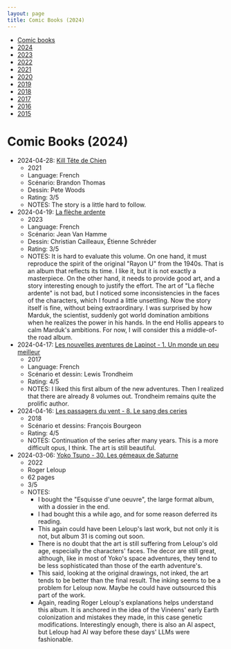 ```yaml
---
layout: page
title: Comic Books (2024)
---
```


- [Comic books](../comic-books/)
- [2024](../comic-books-2024/)
- [2023](../comic-books-2023/)
- [2022](../comic-books-2022/)
- [2021](../comic-books-2021/)
- [2020](../comic-books-2020/)
- [2019](../comic-books-2019/)
- [2018](../comic-books-2018/)
- [2017](../comic-books-2017/)
- [2016](../comic-books-2016/)
- [2015](../comic-books-2015/)
 
# Comic Books (2024)

- 2024-04-28: [Kill Tête de Chien](https://www.bedetheque.com/BD-Incal-Kill-Tete-de-Chien-Kill-Tete-de-Chien-435008.html)
    - 2021
    - Language: French
    - Scénario: Brandon Thomas 
    - Dessin: Pete Woods
    - Rating: 3/5
    - NOTES: The story is a little hard to follow.
- 2024-04-19: [La flèche ardente](https://www.bedetheque.com/BD-Rayon-U-La-fleche-ardente-466811.html)
    - 2023
    - Language: French
    - Scénario: Jean Van Hamme
    - Dessin: Christian Cailleaux, Étienne Schréder
    - Rating: 3/5
    - NOTES: It is hard to evaluate this volume. On one hand, it must reproduce the spirit of the original "Rayon U" from the 1940s. That is an album that reflects its time. I like it, but it is not exactly a masterpiece. On the other hand, it needs to provide good art, and a story interesting enough to justify the effort. The art of "La flèche ardente" is not bad, but I noticed some inconsistencies in the faces of the characters, which I found a little unsettling. Now the story itself is fine, without being extraordinary. I was surprised by how Marduk, the scientist, suddenly got world domination ambitions when he realizes the power in his hands. In the end Hollis appears to calm Marduk's ambitions. For now, I will consider this a middle-of-the road album.
- 2024-04-17: [Les nouvelles aventures de Lapinot - 1. Un monde un peu meilleur](https://www.bedetheque.com/BD-Lapinot-Les-nouvelles-aventures-de-Tome-1-Un-monde-un-peu-meilleur-309000.html)
    - 2017
    - Language: French
    - Scénario et dessin: Lewis Trondheim
    - Rating: 4/5
    - NOTES: I liked this first album of the new adventures. Then I realized that there are already 8 volumes out. Trondheim remains quite the prolific author.
- 2024-04-16: [Les passagers du vent - 8. Le sang des ceries](https://www.bedetheque.com/BD-Passagers-du-vent-Tome-8-Le-Sang-des-cerises-Livre-1-Rue-de-l-Abreuvoir-344648.html)
    - 2018
    - Scénario et dessins: François Bourgeon
    - Rating: 4/5
    - NOTES: Continuation of the series after many years. This is a more difficult opus, I think. The art is still beautiful.
- 2024-03-06: [Yoko Tsuno - 30. Les gémeaux de Saturne](https://www.bedetheque.com/BD-Yoko-Tsuno-Tome-30-Les-Gemeaux-de-Saturne-447783.html)
    - 2022
    - Roger Leloup
    - 62 pages
    - 3/5
    - NOTES:
        - I bought the "Esquisse d'une oeuvre", the large format album, with a dossier in the end.
        - I had bought this a while ago, and for some reason deferred its reading.
        - This again could have been Leloup's last work, but not only it is not, but album 31 is coming out soon.
        - There is no doubt that the art is still suffering from Leloup's old age, especially the characters' faces. The decor are still great, although, like in most of Yoko's space adventures, they tend to be less sophisticated than those of the earth adventure's.
        - This said, looking at the original drawings, not inked, the art tends to be better than the final result. The inking seems to be a problem for Leloup now. Maybe he could have outsourced this part of the work.
        - Again, reading Roger Leloup's explanations helps understand this album. It is anchored in the idea of the Vinéens' early Earth colonization and mistakes they made, in this case genetic modifications. Interestingly enough, there is also an AI aspect, but Leloup had AI way before these days' LLMs were fashionable. 